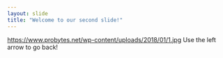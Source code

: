 ```yaml
---
layout: slide
title: "Welcome to our second slide!"
---
```

https://www.probytes.net/wp-content/uploads/2018/01/1.jpg
Use the left arrow to go back!
